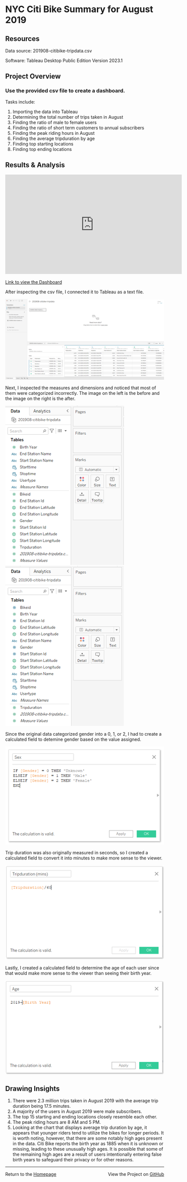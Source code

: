 # NYC Citi Bike Summary for August 2019

## Resources
Data source: 201908-citibike-tripdata.csv

Software: Tableau Desktop Public Edition Version 2023.1

## Project Overview
### Use the provided csv file to create a dashboard.

Tasks include:

1. Importing the data into Tableau
2. Determining the total number of trips taken in August
3. Finding the ratio of male to female users
4. Finding the ratio of short term customers to annual subscribers
5. Finding the peak riding hours in August
6. Finding the average tripduration by age
7. Finding top starting locations
8. Finding top ending locations


## Results & Analysis

<iframe width="560" height="315" src="https://www.youtube.com/embed/pBy1zgt0XPc" title="YouTube video player" frameborder="0" allow="accelerometer; autoplay; clipboard-write; encrypted-media; gyroscope; picture-in-picture; web-share" allowfullscreen></iframe>

[Link to view the Dashboard](https://public.tableau.com/views/nyc201908/NYCCitiBikeSummary?:language=en-US&:display_count=n&:origin=viz_share_link)

After inspecting the csv file, I connected it to Tableau as a text file. 

![Screenshot](Images/connect.png)

Next, I inspected the measures and dimensions and noticed that most of them were categorized incorrectly. The image on the left is the before and the image on the right is the after.

![Screenshot](Images/md1.png)   ![Screenshot](Images/md2.png)

Since the original data categorized gender into a 0, 1, or 2, I had to create a calculated field to detemine gender based on the value assigned.

![Screenshot](Images/gender_cf.png)

Trip duration was also originally measured in seconds, so I created a calculated field to convert it into minutes to make more sense to the viewer.

![Screenshot](Images/td_cf.png)

Lastly, I created a calculated field to determine the age of each user since that would make more sense to the viewer than seeing their birth year.

![Screenshot](Images/age_cf.png)

## Drawing Insights

1. There were 2.3 million trips taken in August 2019 with the average trip duration being 17.5 minutes.
2. A majority of the users in August 2019 were male subscribers.
3. The top 15 starting and ending locations closely resemble each other.
4. The peak riding hours are 8 AM and 5 PM.
5. Looking at the chart that displays average trip duration by age, it appears that younger riders tend to utilize the bikes for longer periods. It is worth noting, however, that there are some notably high ages present in the data. Citi Bike reports the birth year as 1885 when it is unknown or missing, leading to these unusually high ages. It is possible that some of the remaining high ages are a result of users intentionally entering false birth years to safeguard their privacy or for other reasons.

---
<div style="display: flex; justify-content: space-between;">
    <div>Return to the <a href="https://kenlo94.github.io/">Homepage</a></div>
    <div>View the Project on <a href="https://github.com/kenlo94/Pewlett-Hackard-Analysis">GitHub</a></div>
</div>
